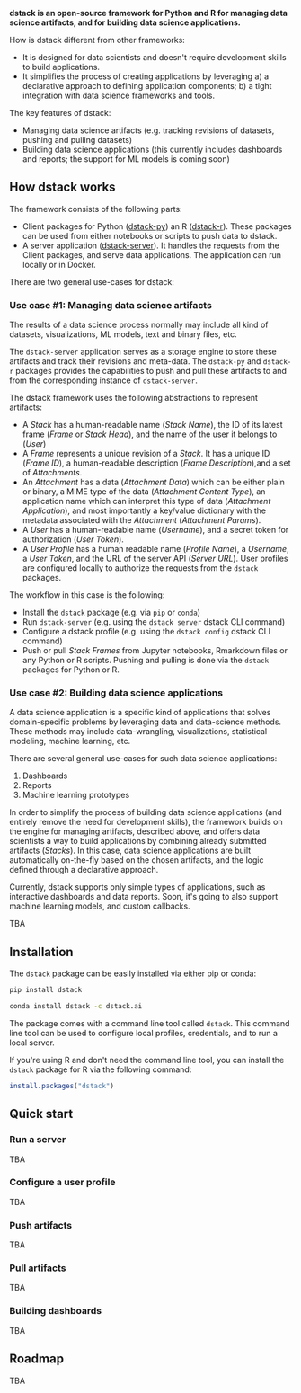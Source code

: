 **dstack is an open-source framework for Python and R for managing data science artifacts, and for building data science applications.**

How is dstack different from other frameworks:
 - It is designed for data scientists and doesn't require development skills to build applications.   
 - It simplifies the process of creating applications by leveraging a) a declarative approach to defining application components; b) a tight integration with data science frameworks and tools.

The key features of dstack:
- Managing data science artifacts (e.g. tracking revisions of datasets, pushing and pulling datasets)
- Building data science applications (this currently includes dashboards and reports; the support for ML models is coming soon) 

## How dstack works

The framework consists of the following parts:
- Client packages for Python ([dstack-py](https://github.com/dstackai/dstack-py)) an R ([dstack-r](https://github.com/dstackai/dstack-r)). These packages can be used from either notebooks or scripts to push data to dstack.
- A server application ([dstack-server](https://github.com/dstackai/dstack-server)). It handles the requests from the Client packages, and serve data applications. The application can run locally or in Docker.  

There are two general use-cases for dstack:

### Use case #1: Managing data science artifacts

The results of a data science process normally may include all kind of datasets, visualizations, ML models, text and binary files, etc. 

The `dstack-server` application serves as a storage engine to store these artifacts and track their revisions and meta-data.
The `dstack-py` and `dstack-r` packages provides the capabilities to push and pull these artifacts to and from the corresponding instance of `dstack-server`.

The dstack framework uses the following abstractions to represent artifacts:

- A *Stack* has a human-readable name (*Stack Name*), the ID of its latest frame (*Frame* or *Stack Head*), and the name of the user it belongs to (*User*) 
- A *Frame* represents a unique revision of a *Stack*. It has a unique ID (*Frame ID*), a human-readable description (*Frame Description*),and a set of *Attachments*.  
- An *Attachment* has a data (*Attachment Data*) which can be either plain or binary, a MIME type of the data (*Attachment Content Type*),
   an application name which can interpret this type of data (*Attachment Application*), 
   and most importantly a key/value dictionary with the metadata associated with the *Attachment* (*Attachment Params*).
- A *User* has a human-readable name (*Username*), and a secret token for authorization (*User Token*).
- A *User Profile* has a human readable name (*Profile Name*), a *Username*, a *User Token*, and the URL of the server API (*Server URL*). 
    User profiles are configured locally to authorize the requests from the `dstack` packages.
   
The workflow in this case is the following:

- Install the `dstack` package (e.g. via `pip` or `conda`)
- Run `dstack-server` (e.g. using the `dstack server` dstack CLI command)
- Configure a dstack profile (e.g. using the `dstack config` dstack CLI command) 
- Push or pull *Stack Frames* from Jupyter notebooks, Rmarkdown files or any Python or R scripts. Pushing and pulling is done via the `dstack` packages for Python or R. 

### Use case #2: Building data science applications

A data science application is a specific kind of applications that solves domain-specific problems by leveraging data and data-science methods.
 These methods may include data-wrangling, visualizations, statistical modeling, machine learning, etc.  

There are several general use-cases for such data science applications:

1. Dashboards
2. Reports
3. Machine learning prototypes

In order to simplify the process of building data science applications (and entirely remove the need for development skills),
    the framework builds on the engine for managing artifacts, described above, and offers data scientists a way to build
    applications by combining already submitted artifacts (*Stacks*). In this case, data science applications are built
    automatically on-the-fly based on the chosen artifacts, and the logic defined through a declarative approach.
    
Currently, dstack supports only simple types of applications, such as interactive dashboards and data reports. 
    Soon, it's going to also support machine learning models, and custom callbacks.
    
TBA     

## Installation

The `dstack` package can be easily installed via either pip or conda:

```bash
pip install dstack
```

```bash
conda install dstack -c dstack.ai
```

The package comes with a command line tool called `dstack`. This command line tool can be used to configure local profiles, credentials, and to run a local server. 

If you're using R and don't need the command line tool, you can install the `dstack` package for R via the following command:

```R
install.packages("dstack")
```

## Quick start

### Run a server

TBA

### Configure a user profile

TBA

### Push artifacts

TBA

### Pull artifacts

TBA

### Building dashboards

TBA

## Roadmap

TBA
